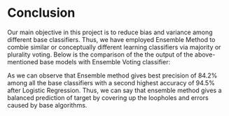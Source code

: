 # Conclusion

Our main objective in this project is to reduce bias and variance among different base classifiers. Thus, we have employed Ensemble Method to combie similar or conceptually different learning classifiers via majority or plurality voting. Below is the comparison of the the output of the above-mentioned base models with Ensemble Voting classifier: 
 
As we can observe that Ensemble method gives best precision of 84.2% among all the base classifiers with a second highest accuracy of 94.5% after Logistic Regression. Thus, we can say that ensemble method gives a balanced prediction of target by covering up the loopholes and errors caused by base algorithms.
